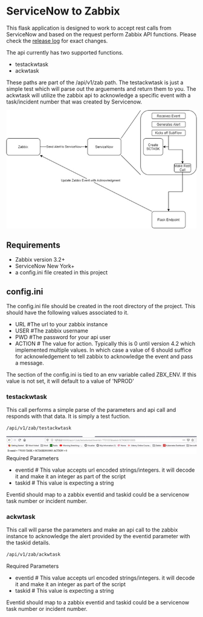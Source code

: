 # ServiceNow to Zabbix

This flask application is designed to work to accept rest calls from ServiceNow and based on the request perform Zabbix API functions. Please check the [release log](releaselog.md) for exact changes.

The api currently has two supported functions.

- testackwtask
- ackwtask

These paths are part of the /api/v1/zab path. The testackwtask is just a simple test which will parse out the arguements and return them to you. The ackwtask will utilize the zabbix api to acknowledge a specific event with a task/incident number that was created by Servicenow.

![arch](documentation/servicenow2zab_flow.jpg)

## Requirements

- Zabbix version 3.2+
- ServiceNow New York+
- a config.ini file created in this project

## config.ini

The config.ini file should be created in the root directory of the project. This should have the following values associated to it.

- URL #The url to your zabbix instance
- USER #The zabbix username
- PWD #The password for your api user
- ACTION # The value for action. Typically this is 0 until version 4.2 which implemented multiple values. In which case a value of 6 should suffice for acknowledgement to tell zabbix to acknowledge the event and pass a message.

The section of the config.ini is tied to an env variable called ZBX_ENV. If this value is not set, it will default to a value of 'NPROD'

### testackwtask

This call performs a simple parse of the parameters and api call and responds with that data. It is simply a test fuction.

```bash
/api/v1/zab/testackwtask
```

![testackwtask](documentation/testackwtask.jpg)
Required Parameters

- eventid # This value accepts url encoded strings/integers. it will decode it and make it an integer as part of the script
- taskid # This value is expecting a string

Eventid should map to a zabbix eventid and taskid could be a servicenow task number or incident number.

### ackwtask

This call will parse the parameters and make an api call to the zabbix instance to acknowledge the alert provided by the eventid parameter with the taskid details.

```bash
/api/v1/zab/ackwtask
```

Required Parameters

- eventid # This value accepts url encoded strings/integers. it will decode it and make it an integer as part of the script
- taskid # This value is expecting a string

Eventid should map to a zabbix eventid and taskid could be a servicenow task number or incident number.
